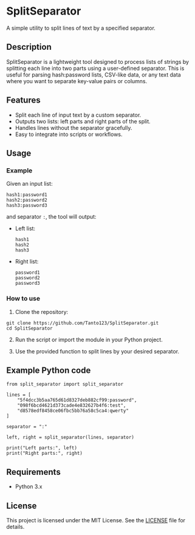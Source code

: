 
# SplitSeparator

A simple utility to split lines of text by a specified separator.

## Description

SplitSeparator is a lightweight tool designed to process lists of strings by splitting each line into two parts using a user-defined separator. This is useful for parsing hash:password lists, CSV-like data, or any text data where you want to separate key-value pairs or columns.

## Features

- Split each line of input text by a custom separator.
- Outputs two lists: left parts and right parts of the split.
- Handles lines without the separator gracefully.
- Easy to integrate into scripts or workflows.

## Usage

### Example

Given an input list:

```
hash1:password1
hash2:password2
hash3:password3
```

and separator `:`, the tool will output:

- Left list:
  ```
  hash1
  hash2
  hash3
  ```
- Right list:
  ```
  password1
  password2
  password3
  ```

### How to use

1. Clone the repository:

```
git clone https://github.com/Tanto123/SplitSeparator.git
cd SplitSeparator
```

2. Run the script or import the module in your Python project.

3. Use the provided function to split lines by your desired separator.

## Example Python code

```
from split_separator import split_separator

lines = [
    "5f4dcc3b5aa765d61d8327deb882cf99:password",
    "098f6bcd4621d373cade4e832627b4f6:test",
    "d8578edf8458ce06fbc5bb76a58c5ca4:qwerty"
]

separator = ":"

left, right = split_separator(lines, separator)

print("Left parts:", left)
print("Right parts:", right)
```

## Requirements

- Python 3.x

## License

This project is licensed under the MIT License. See the [LICENSE](LICENSE) file for details.

